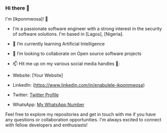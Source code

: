 ### Hi there 👋

 I'm [Ikponmwosa]! 👋

- I'm a passionate software engineer with a strong interest in the security of software solutions. I'm based in [Lagos], [Nigeria].
- 🌱 I’m currently learning Artificial Intelligence
- 👯 I’m looking to collaborate on Open source software projects
- 📫 Hit me up on my various social media handles 🔭:

- Website: [Your Website]
- LinkedIn: (https://www.linkedin.com/in/enabulele-ikponmwosa)
- Twitter: [Twitter Profile](https://twitter.com/Neocodez)
- WhatsApp: [My WhatsApp Number](https://wa.me/+2348145858941)

Feel free to explore my repositories and get in touch with me if you have any questions or collaboration opportunities. I'm always excited to connect with fellow developers and enthusiasts!

<!--
**Neo77-cyber/Neo77-cyber** is a ✨ _special_ ✨ repository because its `README.md` (this file) appears on your GitHub profile.

Here are some ideas to get you started:

- 🔭 I’m currently working on ...
- 🌱 I’m currently learning ...
- 👯 I’m looking to collaborate on ...
- 🤔 I’m looking for help with ...
- 💬 Ask me about ...
- 📫 How to reach me: ...
- ⚡ Fun fact: ...
-->







